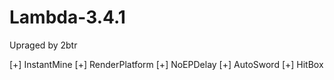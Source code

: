 # Lambda-3.4.1
Upraged by 2btr

[+] InstantMine
[+] RenderPlatform
[+] NoEPDelay
[+] AutoSword
[+] HitBox
